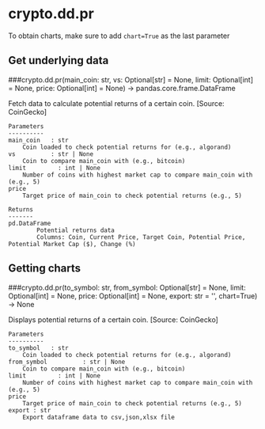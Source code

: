 # crypto.dd.pr

To obtain charts, make sure to add `chart=True` as the last parameter

## Get underlying data 
###crypto.dd.pr(main_coin: str, vs: Optional[str] = None, limit: Optional[int] = None, price: Optional[int] = None) -> pandas.core.frame.DataFrame

Fetch data to calculate potential returns of a certain coin. [Source: CoinGecko]

    Parameters
    ----------
    main_coin   : str
        Coin loaded to check potential returns for (e.g., algorand)
    vs          : str | None
        Coin to compare main_coin with (e.g., bitcoin)
    limit         : int | None
        Number of coins with highest market cap to compare main_coin with (e.g., 5)
    price
        Target price of main_coin to check potential returns (e.g., 5)

    Returns
    -------
    pd.DataFrame
            Potential returns data
            Columns: Coin, Current Price, Target Coin, Potential Price, Potential Market Cap ($), Change (%)

## Getting charts 
###crypto.dd.pr(to_symbol: str, from_symbol: Optional[str] = None, limit: Optional[int] = None, price: Optional[int] = None, export: str = '', chart=True) -> None

Displays potential returns of a certain coin. [Source: CoinGecko]

    Parameters
    ----------
    to_symbol   : str
        Coin loaded to check potential returns for (e.g., algorand)
    from_symbol          : str | None
        Coin to compare main_coin with (e.g., bitcoin)
    limit         : int | None
        Number of coins with highest market cap to compare main_coin with (e.g., 5)
    price
        Target price of main_coin to check potential returns (e.g., 5)
    export : str
        Export dataframe data to csv,json,xlsx file
